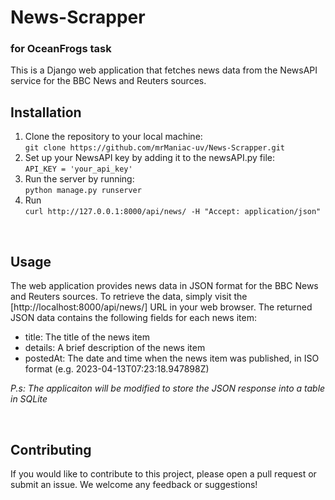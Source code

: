 # News-Scrapper

### for OceanFrogs task

This is a Django web application that fetches news data from the NewsAPI service for the BBC News and Reuters sources.
<br>

## Installation

1. Clone the repository to your local machine:<br>
   `git clone https://github.com/mrManiac-uv/News-Scrapper.git`
2. Set up your NewsAPI key by adding it to the newsAPI.py file:<br>
   `API_KEY = 'your_api_key'`
3. Run the server by running:<br>
   `python manage.py runserver`
4. Run<br>
   `curl http://127.0.0.1:8000/api/news/ -H "Accept: application/json"`

<br>

## Usage

The web application provides news data in JSON format for the BBC News and Reuters sources. To retrieve the data, simply visit the [http://localhost:8000/api/news/] URL in your web browser.
The returned JSON data contains the following fields for each news item:

- title: The title of the news item
- details: A brief description of the news item
- postedAt: The date and time when the news item was published, in ISO format (e.g. 2023-04-13T07:23:18.947898Z)

_P.s: The applicaiton will be modified to store the JSON response into a table in SQLite_

<br>

## Contributing

If you would like to contribute to this project, please open a pull request or submit an issue. We welcome any feedback or suggestions!
